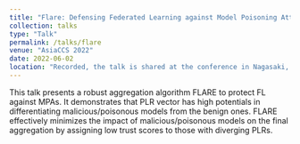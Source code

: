```yaml
---
title: "Flare: Defensing Federated Learning against Model Poisoning Attacks via Latent Space Representations"
collection: talks
type: "Talk"
permalink: /talks/flare
venue: "AsiaCCS 2022"
date: 2022-06-02
location: "Recorded, the talk is shared at the conference in Nagasaki, Japan "
---
```


This talk presents a robust aggregation algorithm FLARE to protect FL against MPAs. It demonstrates that PLR vector has high potentials in differentiating malicious/poisonous models from the benign ones. FLARE effectively minimizes the impact of malicious/poisonous models on the final aggregation by assigning low trust scores to those with diverging PLRs. 



